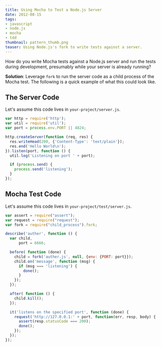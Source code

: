 ```yaml
---
title: Using Mocha to Test a Node.js Server
date: 2012-08-15
tags:
- javascript
- node.js
- mocha
- tdd
thumbnail: pattern_thumb.png
teaser: Using Node.js's fork to write tests against a server.
---
```


How do you write Mocha tests against a Node.js server and run the tests during development, presumably while your server is already running?

<b>Solution</b>: Leverage <code>fork</code> to run the server code as a child process of the Mocha test. The following is a quick example of what this could look like.

## The Server Code

Let's assume this code lives in <code>your-project/server.js</code>.

```javascript
var http = require('http');
var util = require('util');
var port = process.env.PORT || 4824;

http.createServer(function (req, res) {
  res.writeHead(200, {'Content-Type': 'text/plain'});
  res.end('Hello World\n');
}).listen(port, function () {
  util.log('Listening on port ' + port);

  if (process.send) {
    process.send('listening');
  }
});
```

## Mocha Test Code

Let's assume this code lives in <code>your-project/test/server.js</code>.

```javascript
var assert = require("assert");
var request = require("request");
var fork = require("child_process").fork;

describe('auther', function () {
  var child,
      port = 6666;

  before( function (done) {
    child = fork('auther.js', null, {env: {PORT: port}});
    child.on('message', function (msg) {
      if (msg === 'listening') {
        done();
      }
    });
  });

  after( function () {
    child.kill();
  });

  it('listens on the specified port', function (done) {
    request('http://127.0.0.1:' + port, function(err, resp, body) {
      assert(resp.statusCode === 200);
      done();
    });
  });
});
```
